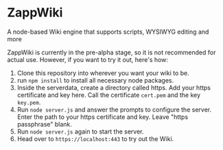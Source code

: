 # ZappWiki
A node-based Wiki engine that supports scripts, WYSIWYG editing and more 

ZappWiki is currently in the pre-alpha stage, so it is not recommended for actual use. However, if you want to try it out, here's how:

1. Clone this repository into wherever you want your wiki to be.
2. run `npm install` to install all necessary node packages.
3. Inside the serverdata, create a directory called https. Add your https certificate and key here. Call the certificate `cert.pem` and the key `key.pem`.
4. Run `node server.js` and answer the prompts to configure the server. Enter the path to your https certificate and key. Leave "https passphrase" blank.
5. Run `node server.js` again to start the server.
5. Head over to `https://localhost:443` to try out the Wiki.

